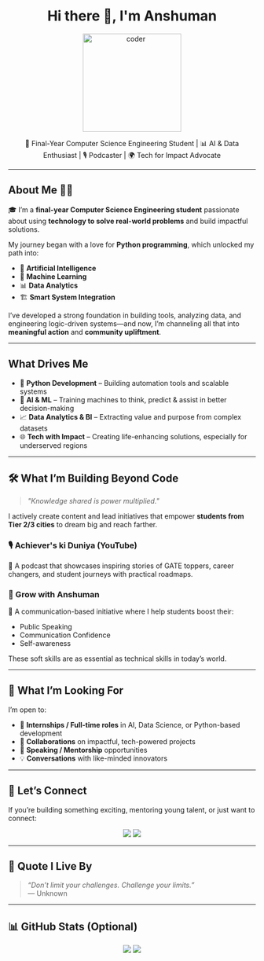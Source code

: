 <h1 align="center">Hi there 👋, I'm Anshuman</h1>
<p align="center">
  <img src="https://media.giphy.com/media/L1R1tvI9svkIWwpVYr/giphy.gif" width="200" alt="coder" />
</p>

<p align="center">
  🚀 Final-Year Computer Science Engineering Student | 📊 AI & Data Enthusiast  | 🎙️ Podcaster | 🌍 Tech for Impact Advocate 
</p>

---

## About Me 👨‍💻

🎓 I’m a **final-year Computer Science Engineering student** passionate about using **technology to solve real-world problems** and build impactful solutions.

 My journey began with a love for **Python programming**, which unlocked my path into:
- 🤖 **Artificial Intelligence**
- 🧠 **Machine Learning**
- 📊 **Data Analytics**
- 🏗️ **Smart System Integration**

I’ve developed a strong foundation in building tools, analyzing data, and engineering logic-driven systems—and now, I’m channeling all that into **meaningful action** and **community upliftment**.

---

## What Drives Me

- 🐍 **Python Development** – Building automation tools and scalable systems
- 🤖 **AI & ML** – Training machines to think, predict & assist in better decision-making
- 📈 **Data Analytics & BI** – Extracting value and purpose from complex datasets
- 🌐 **Tech with Impact** – Creating life-enhancing solutions, especially for underserved regions

---

## 🛠️ What I’m Building Beyond Code

> _"Knowledge shared is power multiplied."_  

I actively create content and lead initiatives that empower **students from Tier 2/3 cities** to dream big and reach farther.

### 🎙️ Achiever's ki Duniya (YouTube)
🧭 A podcast that showcases inspiring stories of GATE toppers, career changers, and student journeys with practical roadmaps.

### 🎤 Grow with Anshuman
💬 A communication-based initiative where I help students boost their:
- Public Speaking
- Communication Confidence
- Self-awareness

These soft skills are as essential as technical skills in today’s world.

---

## 🌱 What I’m Looking For

I’m open to:
- 💼 **Internships / Full-time roles** in AI, Data Science, or Python-based development
- 🤝 **Collaborations** on impactful, tech-powered projects
- 🎤 **Speaking / Mentorship** opportunities
- 💡 **Conversations** with like-minded innovators

---

## 🤝 Let’s Connect

If you’re building something exciting, mentoring young talent, or just want to connect:

<p align="center">
  <a href="https://www.linkedin.com/in/anshuman-mishra-83a069233" target="_blank"><img src="https://img.shields.io/badge/LinkedIn-blue?logo=linkedin&style=for-the-badge" /></a>
  <a href="mailto:manshumanmishra221122@gmail.com"><img src="https://img.shields.io/badge/Gmail-red?logo=gmail&style=for-the-badge" /></a>
</p>

---

## 📌 Quote I Live By

> _“Don’t limit your challenges. Challenge your limits.”_  
> — Unknown

---

## 📊 GitHub Stats (Optional)

<p align="center">
  <img src="https://github-readme-stats.vercel.app/api?username=your-github-username&show_icons=true&theme=radical" />
  <img src="https://github-readme-streak-stats.herokuapp.com/?user=your-github-username&theme=radical" />
</p>
